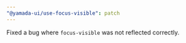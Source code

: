 ```yaml
---
"@yamada-ui/use-focus-visible": patch
---
```


Fixed a bug where `focus-visible` was not reflected correctly.
